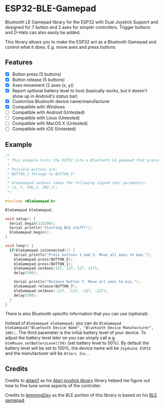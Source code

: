 # ESP32-BLE-Gamepad
Bluetooth LE Gamepad library for the ESP32 with Dual Joystick Support and designed for 7 button and 2 axes for simpler controllers. Trigger buttons and D-Hats can also easily be added.

This library allows you to make the ESP32 act as a Bluetooth Gamepad and control what it does. E.g. move axes and press buttons

## Features

 - [x] Button press (5 buttons)
 - [x] Button release (5 buttons)
 - [x] Axes movement (2 axes (x, y)) 
 - [x] Report optional battery level to host (basically works, but it doesn't show up in Android's status bar)
 - [x] Customize Bluetooth device name/manufacturer
 - [x] Compatible with Windows
 - [ ] Compatible with Android (Untested)
 - [ ] Compatible with Linux (Untested)
 - [ ] Compatible with MacOS X (Untested)
 - [ ] Compatible with iOS (Untested)

## Example

``` C++
/*
 * This example turns the ESP32 into a Bluetooth LE gamepad that presses buttons and moves axis
 * 
 * Possible buttons are:
 * BUTTON_1 through to BUTTON_5* 
 * 
 * bleGamepad.setAxes takes the following signed char parameters: 
 * (X, Y, IMU_X, IMU_Y);
 */
 
#include <BleGamepad.h> 

BleGamepad bleGamepad;

void setup() {
  Serial.begin(115200);
  Serial.println("Starting BLE stuff!");
  bleGamepad.begin();
}

void loop() {
  if(bleGamepad.isConnected()) {
    Serial.println("Press buttons 1 and 5. Move all axes to max.");
    bleGamepad.press(BUTTON_5);
    bleGamepad.press(BUTTON_1);
    bleGamepad.setAxes(127, 127, 127, 127);
    delay(500);

    Serial.println("Release button 7. Move all axes to min.");
    bleGamepad.release(BUTTON_7);
    bleGamepad.setAxes(-127, -127, -127, -127);
    delay(500);
  }
}
```

There is also Bluetooth specific information that you can use (optional):

Instead of `BleGamepad bleGamepad;` you can do `BleGamepad bleGamepad("Bluetooth Device Name", "Bluetooth Device Manufacturer", 100);`.
The third parameter is the initial battery level of your device. To adjust the battery level later on you can simply call e.g.  `bleMouse.setBatteryLevel(50)` (set battery level to 50%).
By default the battery level will be set to 100%, the device name will be `Joyduino ESP32` and the manufacturer will be `Attari Inc.`.


## Credits

Credits to [alijani1](https://github.com/alijani1) as his [Atari joystick library](https://github.com/alijani1/ESP32-BLE-Gamepad) library helped me figure out how to fine tune some aspects of the controller.

Credits to [lemmingDev](https://github.com/lemmingDev) as the BLE portion of this library is based on his [BLE gamepad](https://github.com/lemmingDev/ESP32-BLE-Gamepad).
